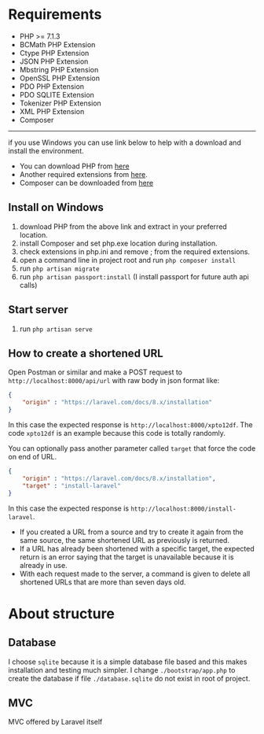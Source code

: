 # Requirements

- PHP >= 7.1.3
- BCMath PHP Extension
- Ctype PHP Extension
- JSON PHP Extension
- Mbstring PHP Extension
- OpenSSL PHP Extension
- PDO PHP Extension
- PDO SQLITE Extension
- Tokenizer PHP Extension
- XML PHP Extension
- Composer

---

if you use Windows you can use link below to help with a download and install the environment.

- You can download PHP from <a href="https://windows.php.net/downloads/releases/php-8.1.1-nts-Win32-vs16-x64.zip">here</a> 
- Another required extensions from <a href="https://pecl.php.net">here</a>. 
- Composer can be downloaded from <a href="https://getcomposer.org/download/">here</a>

## Install on Windows

1. download PHP from the above link and extract in your preferred location. 
2. install Composer and set php.exe location during installation.
3. check extensions in php.ini and remove ; from the required extensions.
4. open a command line in project root and run `php composer install`
5. run `php artisan migrate`
6. run `php artisan passport:install` (I install passport for future auth api calls)

## Start server

1. run `php artisan serve`

## How to create a shortened URL

Open Postman or similar and make a POST request to `http://localhost:8000/api/url` with raw body in json format like:
```json
{
    "origin" : "https://laravel.com/docs/8.x/installation"
}
```
In this case the expected response is `http://localhost:8000/xpto12df`. The code `xpto12df` is an example because this code is totally randomly.

You can optionally pass another parameter called `target` that force the code on end of URL.
```json
{
    "origin" : "https://laravel.com/docs/8.x/installation",
    "target" : "install-laravel"
}
```
In this case the expected response is `http://localhost:8000/install-laravel`.

- If you created a URL from a source and try to create it again from the same source, the same shortened URL as previously is returned.
- If a URL has already been shortened with a specific target, the expected return is an error saying that the target is unavailable because it is already in use. 
- With each request made to the server, a command is given to delete all shortened URLs that are more than seven days old.

# About structure

## Database

I choose `sqlite` because it is a simple database file based and this makes installation and testing much simpler. I change `./bootstrap/app.php` to create the database if file `./database.sqlite` do not exist in root of project.

## MVC

MVC offered by Laravel itself
